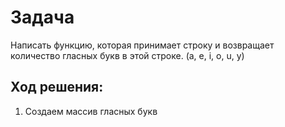 # Задача
Написать функцию, которая принимает строку и возвращает количество
гласных букв в этой строке. (a, e, i, o, u, y)


## Ход решения:
1.  Создаем массив гласных букв
